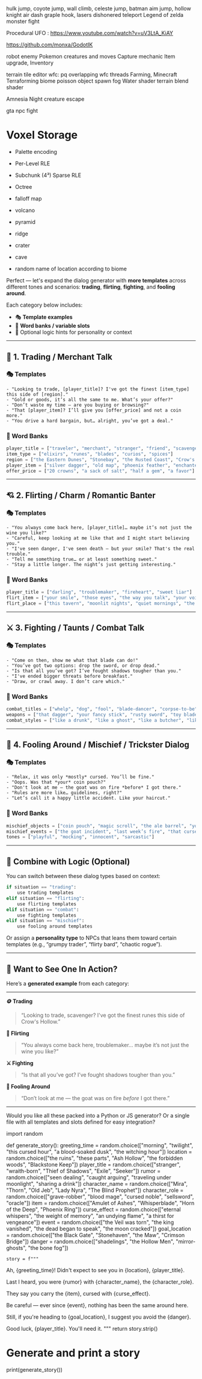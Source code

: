 #

hulk jump, coyote jump, wall climb, celeste jump, batman aim jump, hollow knight air dash
graple hook, lasers
dishonered teleport
Legend of zelda monster fight

Procedural UFO : https://www.youtube.com/watch?v=uV3LtA_KiAY

https://github.com/monxa/GodotIK

robot enemy
Pokemon creatures and moves
Capture mechanic
Item upgrade, Inventory

terrain tile editor
wfc: pq
overlapping wfc
threads
Farming, Minecraft Terraforming
biome
poisson object spawn
fog
Water shader
terrain blend shader

Amnesia Night creature escape

gta npc fight

# Voxel Storage

* Palette encoding

* Per-Level RLE
* Subchunk (4³) Sparse RLE
* Octree


* falloff map
* volcano
* pyramid
* ridge
* crater


* cave


* random name of location according to biome


Perfect — let's expand the dialog generator with **more templates** across different tones and scenarios: **trading**, **flirting**, **fighting**, and **fooling around**.

Each category below includes:

* 🎭 **Template examples**
* 🎲 **Word banks / variable slots**
* 🧠 Optional logic hints for personality or context

---

## 🏪 1. **Trading / Merchant Talk**

### 🎭 Templates

```text
- "Looking to trade, [player_title]? I've got the finest [item_type] this side of [region]."
- "Gold or goods, it’s all the same to me. What’s your offer?"
- "Don’t waste my time — are you buying or browsing?"
- "That [player_item]? I’ll give you [offer_price] and not a coin more."
- "You drive a hard bargain, but… alright, you’ve got a deal."
```

### 🎲 Word Banks

```python
player_title = ["traveler", "merchant", "stranger", "friend", "scavenger"]
item_type = ["elixirs", "runes", "blades", "curios", "spices"]
region = ["the Eastern Dunes", "Stonebay", "the Rusted Coast", "Crow's Hollow"]
player_item = ["silver dagger", "old map", "phoenix feather", "enchanted ring"]
offer_price = ["20 crowns", "a sack of salt", "half a gem", "a favor"]
```

---

## 💘 2. **Flirting / Charm / Romantic Banter**

### 🎭 Templates

```text
- "You always come back here, [player_title]… maybe it’s not just the wine you like?"
- "Careful, keep looking at me like that and I might start believing you."
- "I've seen danger, I've seen death — but your smile? That's the real trouble."
- "Tell me something true… or at least something sweet."
- "Stay a little longer. The night’s just getting interesting."
```

### 🎲 Word Banks

```python
player_title = ["darling", "troublemaker", "fireheart", "sweet liar"]
flirt_item = ["your smile", "those eyes", "the way you talk", "your voice"]
flirt_place = ["this tavern", "moonlit nights", "quiet mornings", "the firelight"]
```

---

## ⚔️ 3. **Fighting / Taunts / Combat Talk**

### 🎭 Templates

```text
- "Come on then, show me what that blade can do!"
- "You’ve got two options: drop the sword, or drop dead."
- "Is that all you’ve got? I’ve fought shadows tougher than you."
- "I've ended bigger threats before breakfast."
- "Draw, or crawl away. I don’t care which."
```

### 🎲 Word Banks

```python
combat_titles = ["whelp", "dog", "fool", "blade-dancer", "corpse-to-be"]
weapons = ["that dagger", "your fancy stick", "rusty sword", "toy blade"]
combat_styles = ["like a drunk", "like a ghost", "like a butcher", "like a poet"]
```

---

## 🤪 4. **Fooling Around / Mischief / Trickster Dialog**

### 🎭 Templates

```text
- "Relax, it was only *mostly* cursed. You’ll be fine."
- "Oops. Was that *your* coin pouch?"
- "Don't look at me — the goat was on fire *before* I got there."
- "Rules are more like… guidelines, right?"
- "Let’s call it a happy little accident. Like your haircut."
```

### 🎲 Word Banks

```python
mischief_objects = ["coin pouch", "magic scroll", "the ale barrel", "your boots"]
mischief_events = ["the goat incident", "last week’s fire", "that cursed soup"]
tones = ["playful", "mocking", "innocent", "sarcastic"]
```

---

## 🧩 Combine with Logic (Optional)

You can switch between these dialog types based on context:

```python
if situation == "trading":
    use trading templates
elif situation == "flirting":
    use flirting templates
elif situation == "combat":
    use fighting templates
elif situation == "mischief":
    use fooling around templates
```

Or assign a **personality type** to NPCs that leans them toward certain templates (e.g., “grumpy trader”, “flirty bard”, “chaotic rogue”).

---

## 🧪 Want to See One In Action?

Here’s a **generated example** from each category:

---

**🪙 Trading**

> “Looking to trade, scavenger? I've got the finest runes this side of Crow's Hollow.”

**💋 Flirting**

> “You always come back here, troublemaker… maybe it’s not just the wine you like?”

**⚔️ Fighting**

> “Is that all you’ve got? I’ve fought shadows tougher than you.”

**🤡 Fooling Around**

> “Don’t look at me — the goat was on fire *before* I got there.”

---

Would you like all these packed into a Python or JS generator? Or a single file with all templates and slots defined for easy integration?




import random

def generate_story():
    greeting_time = random.choice(["morning", "twilight", "this cursed hour", "a blood-soaked dusk", "the witching hour"])
    location = random.choice(["the ruins", "these parts", "Ash Hollow", "the forbidden woods", "Blackstone Keep"])
    player_title = random.choice(["stranger", "wraith-born", "Thief of Shadows", "Exile", "Seeker"])
    rumor = random.choice(["seen dealing", "caught arguing", "traveling under moonlight", "sharing a drink"])
    character_name = random.choice(["Mira", "Thorn", "Old Jeb", "Lady Nyra", "The Blind Prophet"])
    character_role = random.choice(["grave-robber", "blood mage", "cursed noble", "sellsword", "oracle"])
    item = random.choice(["Amulet of Ashes", "Whisperblade", "Horn of the Deep", "Phoenix Ring"])
    curse_effect = random.choice(["eternal whispers", "the weight of memory", "an undying flame", "a thirst for vengeance"])
    event = random.choice(["the Veil was torn", "the king vanished", "the dead began to speak", "the moon cracked"])
    goal_location = random.choice(["the Black Gate", "Stonehaven", "the Maw", "Crimson Bridge"])
    danger = random.choice(["shadelings", "the Hollow Men", "mirror-ghosts", "the bone fog"])

    story = f"""
Ah, {greeting_time}! Didn't expect to see you in {location}, {player_title}.

Last I heard, you were {rumor} with {character_name}, the {character_role}.

They say you carry the {item}, cursed with {curse_effect}.

Be careful — ever since {event}, nothing has been the same around here.

Still, if you're heading to {goal_location}, I suggest you avoid the {danger}.

Good luck, {player_title}. You'll need it.
"""
    return story.strip()

# Generate and print a story
print(generate_story())

